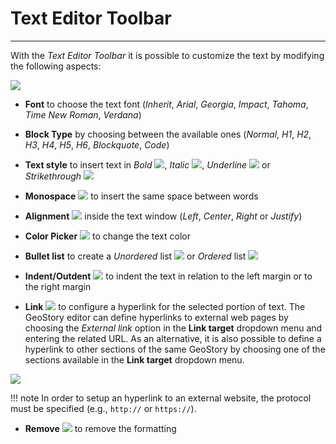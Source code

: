 # Text Editor Toolbar
*********************

With the *Text Editor Toolbar* it is possible to customize the text by modifying the following aspects:

<img src="../img/text-editor-toolbar/text-editor-toolbar.jpg" class="ms-docimage"/>

* **Font** to choose the text font (*Inherit*, *Arial*, *Georgia*, *Impact*, *Tahoma*, *Time New Roman*, *Verdana*)

* **Block Type** by choosing between the available ones (*Normal*, *H1*, *H2*, *H3*, *H4*, *H5*, *H6*, *Blockquote*, *Code*)

* **Text style** to insert text in *Bold* <img src="../img/button/bold.jpg" class="ms-docbutton" style="max-height:15px;"/>, *Italic* <img src="../img/button/italic.jpg" class="ms-docbutton" style="max-height:15px;"/>, *Underline* <img src="../img/button/underline.jpg" class="ms-docbutton" style="max-height:15px;"/> or *Strikethrough* <img src="../img/button/strike.jpg" class="ms-docbutton" style="max-height:15px;"/>

* **Monospace** <img src="../img/button/monospace.jpg" class="ms-docbutton" style="max-height:15px;"/> to insert the same space between words

* **Alignment** <img src="../img/button/aligne.jpg" class="ms-docbutton" style="max-height:15px;"/> inside the text window (*Left*, *Center*, *Right* or *Justify*)

* **Color Picker** <img src="../img/button/color-picker.jpg" class="ms-docbutton" style="max-height:15px;"/> to change the text color

* **Bullet list** to create a *Unordered* list <img src="../img/button/unordered.jpg" class="ms-docbutton" style="max-height:15px;"/> or *Ordered* list <img src="../img/button/ordered.jpg" class="ms-docbutton" style="max-height:15px;"/>

* **Indent/Outdent** <img src="../img/button/indent.jpg" class="ms-docbutton" style="max-height:15px;"/> to  indent the text in relation to the left margin or to the right margin

* **Link** <img src="../img/button/link.jpg" class="ms-docbutton" style="max-height:15px;"/> to configure a hyperlink for the selected portion of text. The GeoStory editor can define hyperlinks to external web pages by choosing the *External link* option in the **Link target** dropdown menu and entering the related URL. As an alternative, it is also possible to define a hyperlink to other sections of the same GeoStory by choosing one of the sections available in the **Link target** dropdown menu.  

<img src="../img/text-editor-toolbar/hyperlink_menu.jpg" class="ms-docimage"/>

!!! note
    In order to setup an hyperlink to an external website, the protocol must be specified (e.g., `http://` or `https://`).

* **Remove** <img src="../img/button/remove4.jpg" class="ms-docbutton" style="max-height:15px;"/> to remove the formatting  